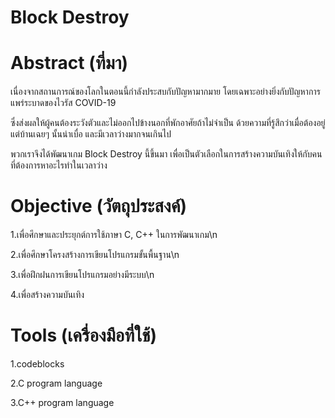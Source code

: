 # Block Destroy

# Abstract (ที่มา)

เนื่องจากสถานการณ์ของโลกในตอนนี้กำลังประสบกับปัญหามากมาย โดยเฉพาะอย่างยิ่งกับปัญหาการแพร่ระบาดของไวรัส COVID-19 

ซึ่งส่งผลให้ผู้คนต้องระวังตัวและไม่ออกไปข้างนอกที่พักอาศัยถ้าไม่จำเป็น ด้วยความที่รู้สึกว่าเมื่อต้องอยู่แต่บ้านเฉยๆ นั้นน่าเบื่อ และมีเวลาว่างมากจนเกินไป 

พวกเราจึงได้พัฒนาเกม Block Destroy นี้ขึ้นมา เพื่อเป็นตัวเลือกในการสร้างความบันเทิงให้กับคนที่ต้องการหาอะไรทำในเวลาว่าง

# Objective (วัตถุประสงค์)

1.เพื่อศึกษาและประยุกต์การใช้ภาษา C, C++ ในการพัฒนาเกม\n

2.เพื่อศึกษาโครงสร้างการเขียนโปรแกรมขั้นพื้นฐาน\n

3.เพื่อฝึกฝนการเขียนโปรแกรมอย่างมีระบบ\n

4.เพื่อสร้างความบันเทิง

# Tools (เครื่องมือที่ใช้)

1.codeblocks

2.C program language

3.C++ program language
